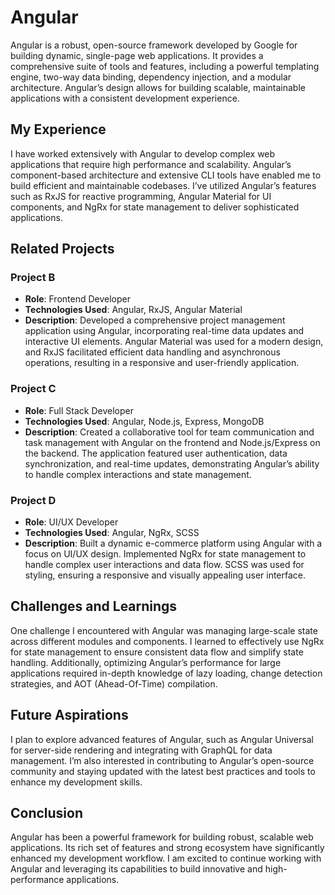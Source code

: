 # Angular

Angular is a robust, open-source framework developed by Google for building dynamic, single-page web applications. It provides a comprehensive suite of tools and features, including a powerful templating engine, two-way data binding, dependency injection, and a modular architecture. Angular’s design allows for building scalable, maintainable applications with a consistent development experience.

## My Experience

I have worked extensively with Angular to develop complex web applications that require high performance and scalability. Angular’s component-based architecture and extensive CLI tools have enabled me to build efficient and maintainable codebases. I’ve utilized Angular’s features such as RxJS for reactive programming, Angular Material for UI components, and NgRx for state management to deliver sophisticated applications.

## Related Projects

### Project B
- **Role**: Frontend Developer
- **Technologies Used**: Angular, RxJS, Angular Material
- **Description**: Developed a comprehensive project management application using Angular, incorporating real-time data updates and interactive UI elements. Angular Material was used for a modern design, and RxJS facilitated efficient data handling and asynchronous operations, resulting in a responsive and user-friendly application.

### Project C
- **Role**: Full Stack Developer
- **Technologies Used**: Angular, Node.js, Express, MongoDB
- **Description**: Created a collaborative tool for team communication and task management with Angular on the frontend and Node.js/Express on the backend. The application featured user authentication, data synchronization, and real-time updates, demonstrating Angular’s ability to handle complex interactions and state management.

### Project D
- **Role**: UI/UX Developer
- **Technologies Used**: Angular, NgRx, SCSS
- **Description**: Built a dynamic e-commerce platform using Angular with a focus on UI/UX design. Implemented NgRx for state management to handle complex user interactions and data flow. SCSS was used for styling, ensuring a responsive and visually appealing user interface.

## Challenges and Learnings

One challenge I encountered with Angular was managing large-scale state across different modules and components. I learned to effectively use NgRx for state management to ensure consistent data flow and simplify state handling. Additionally, optimizing Angular’s performance for large applications required in-depth knowledge of lazy loading, change detection strategies, and AOT (Ahead-Of-Time) compilation.

## Future Aspirations

I plan to explore advanced features of Angular, such as Angular Universal for server-side rendering and integrating with GraphQL for data management. I’m also interested in contributing to Angular’s open-source community and staying updated with the latest best practices and tools to enhance my development skills.

## Conclusion

Angular has been a powerful framework for building robust, scalable web applications. Its rich set of features and strong ecosystem have significantly enhanced my development workflow. I am excited to continue working with Angular and leveraging its capabilities to build innovative and high-performance applications.
